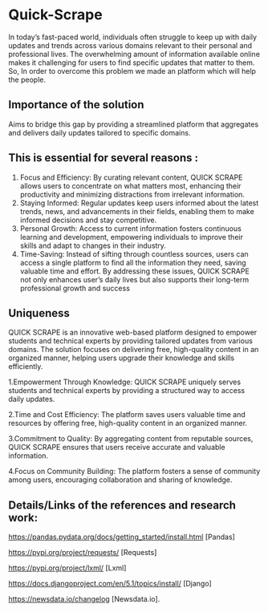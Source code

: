 # Quick-Scrape
  In today’s fast-paced world, individuals often struggle to keep up with daily updates and trends across various domains relevant to their personal and professional lives. The overwhelming amount of information available online makes it challenging for users to find specific updates that matter to them. So, In order to overcome this problem we made an platform which will help the people. 

## Importance of the solution
 Aims to bridge this gap by providing a streamlined platform that aggregates and delivers daily updates tailored to specific domains.
## This is essential for several reasons :
1. Focus and Efficiency: By curating relevant content, QUICK SCRAPE allows users to concentrate on what matters most, enhancing their productivity and minimizing distractions from irrelevant information.   
2. Staying Informed: Regular updates keep users informed about the latest trends, news, and advancements in their fields, enabling them to make informed decisions and stay competitive.
3. Personal Growth: Access to current information fosters continuous learning and development, empowering individuals to improve their skills and adapt to changes in their industry.
4. Time-Saving: Instead of sifting through countless sources, users can access a single platform to find all the information they need, saving valuable time and effort.
By addressing these issues, QUICK SCRAPE not only enhances user’s daily lives but also supports their long-term professional growth and success

## Uniqueness
   QUICK SCRAPE is an innovative web-based platform designed to empower students and technical experts by providing tailored updates from various domains. The solution focuses on delivering free, high-quality content in an organized manner, helping users upgrade their knowledge and skills efficiently.

1.Empowerment Through Knowledge: QUICK SCRAPE uniquely serves students and technical experts by providing a structured way to access daily updates.

2.Time and Cost Efficiency: The platform saves users valuable time and resources by offering free, high-quality content in an organized manner.
    
3.Commitment to Quality: By aggregating content from reputable sources, QUICK SCRAPE ensures that users receive accurate and valuable information.
    
4.Focus on Community Building: The platform fosters a sense of community among users, encouraging collaboration and sharing of knowledge.

## Details/Links of the references and research work:
https://pandas.pydata.org/docs/getting_started/install.html [Pandas]

https://pypi.org/project/requests/ [Requests]

https://pypi.org/project/lxml/ [Lxml]

https://docs.djangoproject.com/en/5.1/topics/install/ [Django]

https://newsdata.io/changelog [Newsdata.io].
